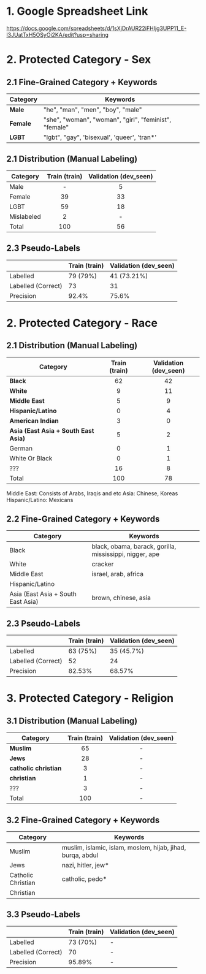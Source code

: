 # 1. Google Spreadsheet Link
https://docs.google.com/spreadsheets/d/1sXjDrAUR22iFHIjg3UPP11_E-l3JUatTxH5OSyOi2KA/edit?usp=sharing

# 2. Protected Category - Sex

## 2.1 Fine-Grained Category + Keywords

| Category   | Keywords                                              |
| ---------- | ----------------------------------------------------- |
| **Male**   | "he", "man", "men", "boy", "male"                     |
| **Female** | "she", "woman", "woman", "girl", "feminist", "female" |
| **LGBT**   | "lgbt", "gay", 'bisexual', 'queer', 'tran*'           |

## 2.1 Distribution (Manual Labeling)

| Category   | Train (train) | Validation (dev_seen) |
| ---------- | :-----------: | :-------------------: |
| Male       |       -       |           5           |
| Female     |      39       |          33           |
| LGBT       |      59       |          18           |
| Mislabeled |       2       |           -           |
| Total      |      100      |          56           |

## 2.3 Pseudo-Labels

|                    | Train (train) | Validation (dev_seen) |
| ------------------ | ------------- | --------------------- |
| Labelled           | 79 (79%)      | 41 (73.21%)           |
| Labelled (Correct) | 73            | 31                    |
| Precision          | 92.4%         | 75.6%                 |


# 2. Protected Category - Race

## 2.1 Distribution (Manual Labeling)

| Category                               | Train (train) | Validation (dev_seen) |
| -------------------------------------- | :-----------: | :-------------------: |
| **Black**                              |      62       |          42           |
| **White**                              |       9       |          11           |
| **Middle East**                        |       5       |           9           |
| **Hispanic/Latino**                    |       0       |           4           |
| **American Indian**                    |       3       |           0           |
| **Asia (East Asia + South East Asia)** |       5       |           2           |
| German                                 |       0       |           1           |
| White Or Black                         |       0       |           1           |
| ???                                    |      16       |           8           |
| Total                                  |      100      |          78           |

Middle East: Consists of Arabs, Iraqis and etc
Asia: Chinese, Koreas
Hispanic/Latino: Mexicans

## 2.2 Fine-Grained Category + Keywords

| Category                           | Keywords                                                |
| ---------------------------------- | ------------------------------------------------------- |
| Black                              | black, obama, barack, gorilla, mississippi, nigger, ape |
| White                              | cracker                                                 |
| Middle East                        | israel, arab, africa                                    |
| Hispanic/Latino                    |                                                         |
| Asia (East Asia + South East Asia) | brown, chinese, asia                                    |

## 2.3 Pseudo-Labels

|                    | Train (train) | Validation (dev_seen) |
| ------------------ | ------------- | --------------------- |
| Labelled           | 63 (75%)      | 35 (45.7%)            |
| Labelled (Correct) | 52            | 24                    |
| Precision          | 82.53%        | 68.57%                |



# 3. Protected Category - Religion

## 3.1 Distribution (Manual Labeling)

| Category               | Train (train) | Validation (dev_seen) |
| ---------------------- | :-----------: | :-------------------: |
| **Muslim**             |      65       |           -           |
| **Jews**               |      28       |           -           |
| **catholic christian** |       3       |           -           |
| **christian**          |       1       |           -           |
| ???                    |       3       |           -           |
| Total                  |      100      |           -           |

## 3.2 Fine-Grained Category + Keywords

| Category           | Keywords                                                   |
| ------------------ | ---------------------------------------------------------- |
| Muslim             | muslim, islamic, islam, moslem, hijab, jihad, burqa, abdul |
| Jews               | nazi, hitler, jew*                                         |
| Catholic Christian | catholic, pedo*                                            |
| Christian          |                                                            |

## 3.3 Pseudo-Labels

|                    | Train (train) | Validation (dev_seen) |
| ------------------ | ------------- | --------------------- |
| Labelled           | 73 (70%)      | -                     |
| Labelled (Correct) | 70            | -                     |
| Precision          | 95.89%        | -                     |


